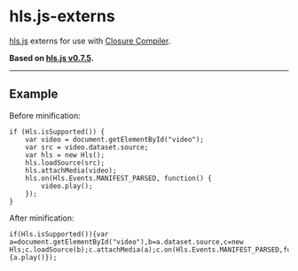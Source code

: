 # hls.js-externs
[hls.js](https://github.com/video-dev/hls.js) externs for use with [Closure Compiler](https://developers.google.com/closure/compiler/).

**Based on [hls.js v0.7.5](https://github.com/video-dev/hls.js/releases/tag/v0.7.5).**

----------
## Example ##
    
Before minification:

    if (Hls.isSupported()) {
    	var video = document.getElementById("video");
    	var src = video.dataset.source;
    	var hls = new Hls();
    	hls.loadSource(src);
    	hls.attachMedia(video);
    	hls.on(Hls.Events.MANIFEST_PARSED, function() {
    		video.play();
    	});
    }

After minification:

    if(Hls.isSupported()){var a=document.getElementById("video"),b=a.dataset.source,c=new Hls;c.loadSource(b);c.attachMedia(a);c.on(Hls.Events.MANIFEST_PARSED,function(){a.play()});